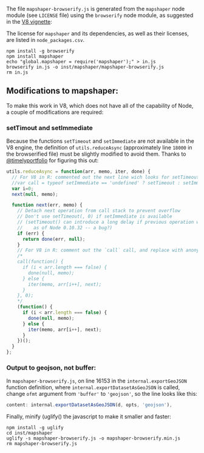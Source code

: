 The file `mapshaper-browserify.js` is generated from the `mapshaper` node module (see `LICENSE` file) using the `browserify` node module, as suggested in the [V8 vignette](https://cran.r-project.org/web/packages/V8/vignettes/npm.html):


The license for `mapshaper` and its dependencies, as well as their licenses, are listed in `node_packages.csv`.

```
npm install -g browserify
npm install mapshaper
echo "global.mapshaper = require('mapshaper');" > in.js
browserify in.js -o inst/mapshaper/mapshaper-browserify.js
rm in.js
```

## Modifications to mapshaper:

To make this work in V8, which does not have all of the capability of Node, a couple
of modifications are required:

### setTimout and setImmediate
Because the functions `setTimeout` and `setImmediate` are not available in the V8 engine, the  definition of `utils.reduceAsync` (approximately line `18000` in the browserified file) must be slightly modified to avoid them. Thanks to [@timelyportfolio](https://github.com/timelyportfolio) for figuring this out:

```javascript
utils.reduceAsync = function(arr, memo, iter, done) {
  // For V8 in R: commented out the next line wich looks for setTimeout / setImmediate
  //var call = typeof setImmediate == 'undefined' ? setTimeout : setImmediate;
  var i=0;
  next(null, memo);

  function next(err, memo) {
    // Detach next operation from call stack to prevent overflow
    // Don't use setTimeout(, 0) if setImmediate is available
    // (setTimeout() can introduce a long delay if previous operation was slow,
    //    as of Node 0.10.32 -- a bug?)
    if (err) {
      return done(err, null);
    }
    // For V8 in R: comment out the `call` call, and replace with anonymous function
    /*
    call(function() {
      if (i < arr.length === false) {
        done(null, memo);
      } else {
        iter(memo, arr[i++], next);
      }
    }, 0);
    */
    (function() {
      if (i < arr.length === false) {
        done(null, memo);
      } else {
        iter(memo, arr[i++], next);
      }
    })();
  }
};
```

### Output to geojson, not buffer:
In `mapshaper-browserify.js`, on line 16153 in the `internal.exportGeoJSON` function 
definition, where `internal.exportDatasetAsGeoJSON` is called, change `ofmt` argument 
from `'buffer'` to `'geojson'`, so the line looks like this:

```javascript
content: internal.exportDatasetAsGeoJSON(d, opts, 'geojson'),
```

Finally, minify (uglify() the javascript to make it smaller and faster:

```
npm install -g uglify
cd inst/mapshaper
uglify -s mapshaper-browserify.js -o mapshaper-browserify.min.js
rm mapshaper-browserify.js
```